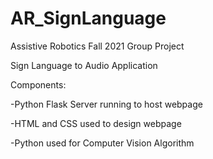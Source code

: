 # AR_SignLanguage

Assistive Robotics Fall 2021 Group Project

Sign Language to Audio Application

Components:
  
  -Python Flask Server running to host webpage
  
  -HTML and CSS used to design webpage
  
  -Python used for Computer Vision Algorithm
  
